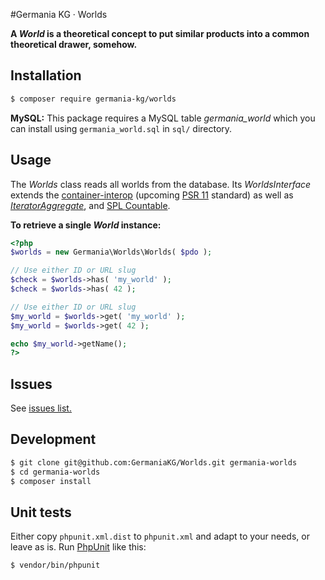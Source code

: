 #Germania KG · Worlds

**A _World_ is a theoretical concept to put similar products into a common theoretical drawer, somehow.**


## Installation

```bash
$ composer require germania-kg/worlds
```

**MySQL:** This package requires a MySQL table *germania_world* which you can install using `germania_world.sql` in `sql/` directory.


## Usage

The *Worlds* class reads all worlds from the database. Its *WorldsInterface* extends the [container-interop](https://github.com/container-interop/container-interop) (upcoming [PSR 11](https://github.com/php-fig/fig-standards/blob/master/proposed/container.md) standard) as well as [*IteratorAggregate*](http://php.net/manual/de/class.iteratoraggregate.php), and [SPL Countable](http://php.net/manual/de/class.countable.php).

**To retrieve a single *World* instance:**

```php
<?php
$worlds = new Germania\Worlds\Worlds( $pdo );

// Use either ID or URL slug
$check = $worlds->has( 'my_world' );
$check = $worlds->has( 42 );

// Use either ID or URL slug
$my_world = $worlds->get( 'my_world' );
$my_world = $worlds->get( 42 );

echo $my_world->getName();
?>
```

## Issues

See [issues list.][i0]

[i0]: https://github.com/GermaniaKG/Worlds/issues 


## Development

```bash
$ git clone git@github.com:GermaniaKG/Worlds.git germania-worlds
$ cd germania-worlds
$ composer install
```

## Unit tests

Either copy `phpunit.xml.dist` to `phpunit.xml` and adapt to your needs, or leave as is. 
Run [PhpUnit](https://phpunit.de/) like this:

```bash
$ vendor/bin/phpunit
```
